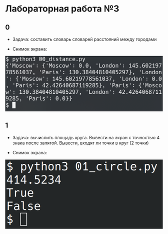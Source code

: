 # Лабораторная работа №3
## 0
- Задача: составить словарь словарей расстояний между городами

- Снимок экрана:

![Снимок экрана](screens/00.png)

## 1
- Задача: вычислить площадь круга. Вывести на экран с точностью 4 знака после запятой. Вывести, входят ли точки в круг (2 точки)

- Снимок экрана:

![Снимок экрана](screens/01.png)
